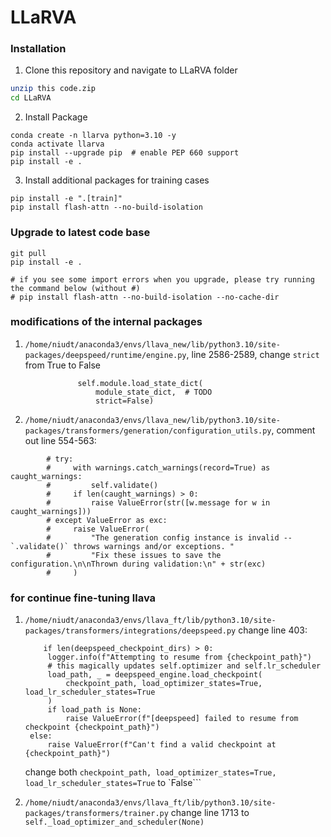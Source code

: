 # LLaRVA


### Installation
1. Clone this repository and navigate to LLaRVA folder
```bash
unzip this code.zip
cd LLaRVA
```
2. Install Package
```Shell
conda create -n llarva python=3.10 -y
conda activate llarva
pip install --upgrade pip  # enable PEP 660 support
pip install -e .
```
3. Install additional packages for training cases
```
pip install -e ".[train]"
pip install flash-attn --no-build-isolation
```

### Upgrade to latest code base

```Shell
git pull
pip install -e .

# if you see some import errors when you upgrade, please try running the command below (without #)
# pip install flash-attn --no-build-isolation --no-cache-dir
```

### modifications of the internal packages

1. ```/home/niudt/anaconda3/envs/llava_new/lib/python3.10/site-packages/deepspeed/runtime/engine.py```, line 2586-2589, change ```strict``` from True to False
 ```else:
                self.module.load_state_dict(
                    module_state_dict,  # TODO
                    strict=False)
```


2. ```/home/niudt/anaconda3/envs/llava_new/lib/python3.10/site-packages/transformers/generation/configuration_utils.py```, comment out line 554-563:
```
        # try:
        #     with warnings.catch_warnings(record=True) as caught_warnings:
        #         self.validate()
        #     if len(caught_warnings) > 0:
        #         raise ValueError(str([w.message for w in caught_warnings]))
        # except ValueError as exc:
        #     raise ValueError(
        #         "The generation config instance is invalid -- `.validate()` throws warnings and/or exceptions. "
        #         "Fix these issues to save the configuration.\n\nThrown during validation:\n" + str(exc)
        #     )
```


### for continue fine-tuning llava
1. ```/home/niudt/anaconda3/envs/llava_ft/lib/python3.10/site-packages/transformers/integrations/deepspeed.py```
   change line 403:
   ```
       if len(deepspeed_checkpoint_dirs) > 0:
        logger.info(f"Attempting to resume from {checkpoint_path}")
        # this magically updates self.optimizer and self.lr_scheduler
        load_path, _ = deepspeed_engine.load_checkpoint(
            checkpoint_path, load_optimizer_states=True, load_lr_scheduler_states=True
        )
        if load_path is None:
            raise ValueError(f"[deepspeed] failed to resume from checkpoint {checkpoint_path}")
    else:
        raise ValueError(f"Can't find a valid checkpoint at {checkpoint_path}")
   ```
   change both ```checkpoint_path, load_optimizer_states=True, load_lr_scheduler_states=True``` to `False```

2. ```/home/niudt/anaconda3/envs/llava_ft/lib/python3.10/site-packages/transformers/trainer.py```
   change line 1713 to ```self._load_optimizer_and_scheduler(None)```

